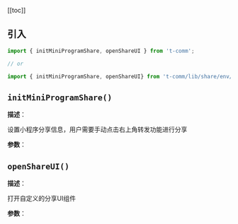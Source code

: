 [[toc]]

## 引入

```ts
import { initMiniProgramShare, openShareUI } from 't-comm';

// or

import { initMiniProgramShare, openShareUI} from 't-comm/lib/share/env/index';
```


## `initMiniProgramShare()` 


**描述**：<p>设置小程序分享信息，用户需要手动点击右上角转发功能进行分享</p>

**参数**：



<a name="openShareUI"></a>

## `openShareUI()` 


**描述**：<p>打开自定义的分享UI组件</p>

**参数**：



